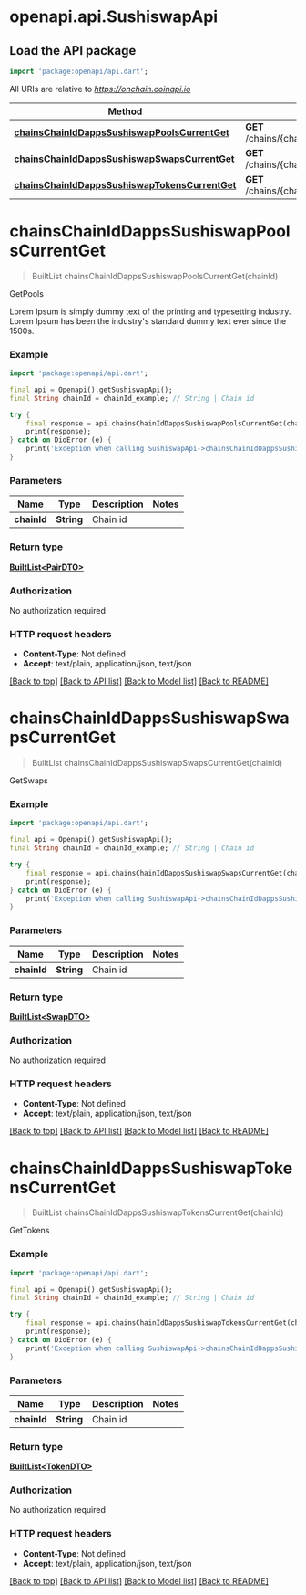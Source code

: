 # openapi.api.SushiswapApi

## Load the API package
```dart
import 'package:openapi/api.dart';
```

All URIs are relative to *https://onchain.coinapi.io*

Method | HTTP request | Description
------------- | ------------- | -------------
[**chainsChainIdDappsSushiswapPoolsCurrentGet**](SushiswapApi.md#chainschainiddappssushiswappoolscurrentget) | **GET** /chains/{chain_id}/dapps/sushiswap/pools/current | GetPools
[**chainsChainIdDappsSushiswapSwapsCurrentGet**](SushiswapApi.md#chainschainiddappssushiswapswapscurrentget) | **GET** /chains/{chain_id}/dapps/sushiswap/swaps/current | GetSwaps
[**chainsChainIdDappsSushiswapTokensCurrentGet**](SushiswapApi.md#chainschainiddappssushiswaptokenscurrentget) | **GET** /chains/{chain_id}/dapps/sushiswap/tokens/current | GetTokens


# **chainsChainIdDappsSushiswapPoolsCurrentGet**
> BuiltList<PairDTO> chainsChainIdDappsSushiswapPoolsCurrentGet(chainId)

GetPools

Lorem Ipsum is simply dummy text of the printing and typesetting industry. Lorem Ipsum has been the industry's standard dummy text ever since the 1500s.

### Example
```dart
import 'package:openapi/api.dart';

final api = Openapi().getSushiswapApi();
final String chainId = chainId_example; // String | Chain id

try {
    final response = api.chainsChainIdDappsSushiswapPoolsCurrentGet(chainId);
    print(response);
} catch on DioError (e) {
    print('Exception when calling SushiswapApi->chainsChainIdDappsSushiswapPoolsCurrentGet: $e\n');
}
```

### Parameters

Name | Type | Description  | Notes
------------- | ------------- | ------------- | -------------
 **chainId** | **String**| Chain id | 

### Return type

[**BuiltList&lt;PairDTO&gt;**](PairDTO.md)

### Authorization

No authorization required

### HTTP request headers

 - **Content-Type**: Not defined
 - **Accept**: text/plain, application/json, text/json

[[Back to top]](#) [[Back to API list]](../README.md#documentation-for-api-endpoints) [[Back to Model list]](../README.md#documentation-for-models) [[Back to README]](../README.md)

# **chainsChainIdDappsSushiswapSwapsCurrentGet**
> BuiltList<SwapDTO> chainsChainIdDappsSushiswapSwapsCurrentGet(chainId)

GetSwaps

### Example
```dart
import 'package:openapi/api.dart';

final api = Openapi().getSushiswapApi();
final String chainId = chainId_example; // String | Chain id

try {
    final response = api.chainsChainIdDappsSushiswapSwapsCurrentGet(chainId);
    print(response);
} catch on DioError (e) {
    print('Exception when calling SushiswapApi->chainsChainIdDappsSushiswapSwapsCurrentGet: $e\n');
}
```

### Parameters

Name | Type | Description  | Notes
------------- | ------------- | ------------- | -------------
 **chainId** | **String**| Chain id | 

### Return type

[**BuiltList&lt;SwapDTO&gt;**](SwapDTO.md)

### Authorization

No authorization required

### HTTP request headers

 - **Content-Type**: Not defined
 - **Accept**: text/plain, application/json, text/json

[[Back to top]](#) [[Back to API list]](../README.md#documentation-for-api-endpoints) [[Back to Model list]](../README.md#documentation-for-models) [[Back to README]](../README.md)

# **chainsChainIdDappsSushiswapTokensCurrentGet**
> BuiltList<TokenDTO> chainsChainIdDappsSushiswapTokensCurrentGet(chainId)

GetTokens

### Example
```dart
import 'package:openapi/api.dart';

final api = Openapi().getSushiswapApi();
final String chainId = chainId_example; // String | Chain id

try {
    final response = api.chainsChainIdDappsSushiswapTokensCurrentGet(chainId);
    print(response);
} catch on DioError (e) {
    print('Exception when calling SushiswapApi->chainsChainIdDappsSushiswapTokensCurrentGet: $e\n');
}
```

### Parameters

Name | Type | Description  | Notes
------------- | ------------- | ------------- | -------------
 **chainId** | **String**| Chain id | 

### Return type

[**BuiltList&lt;TokenDTO&gt;**](TokenDTO.md)

### Authorization

No authorization required

### HTTP request headers

 - **Content-Type**: Not defined
 - **Accept**: text/plain, application/json, text/json

[[Back to top]](#) [[Back to API list]](../README.md#documentation-for-api-endpoints) [[Back to Model list]](../README.md#documentation-for-models) [[Back to README]](../README.md)

